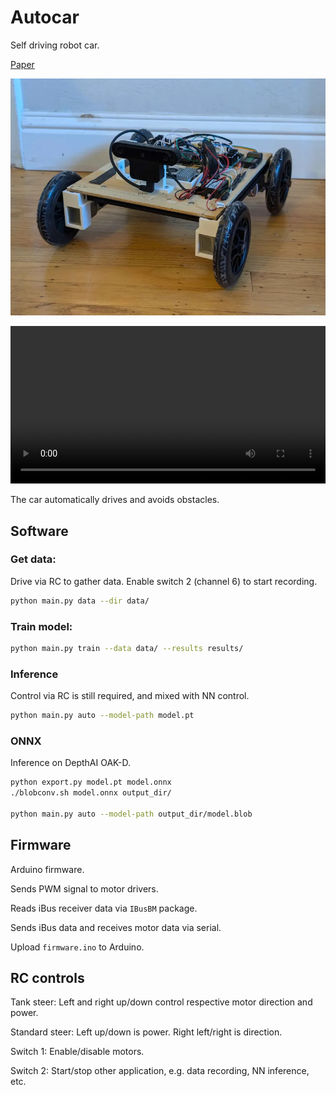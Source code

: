 # Autocar

Self driving robot car.

[Paper](assets/paper.pdf)

![](assets/image.jpg)

<div align="center">
    <video src="https://github.com/phuang1024/Autocar/raw/master/assets/video.mp4" controls width=100%></video>
</div>

The car automatically drives and avoids obstacles.

## Software

### Get data:

Drive via RC to gather data.
Enable switch 2 (channel 6) to start recording.

```bash
python main.py data --dir data/
```

### Train model:

```bash
python main.py train --data data/ --results results/
```

### Inference

Control via RC is still required, and mixed with NN control.

```bash
python main.py auto --model-path model.pt
```

### ONNX

Inference on DepthAI OAK-D.

```bash
python export.py model.pt model.onnx
./blobconv.sh model.onnx output_dir/

python main.py auto --model-path output_dir/model.blob
```

## Firmware

Arduino firmware.

Sends PWM signal to motor drivers.

Reads iBus receiver data via `IBusBM` package.

Sends iBus data and receives motor data via serial.

Upload `firmware.ino` to Arduino.

## RC controls

Tank steer: Left and right up/down control respective motor direction and power.

Standard steer: Left up/down is power. Right left/right is direction.

Switch 1: Enable/disable motors.

Switch 2: Start/stop other application, e.g. data recording, NN inference, etc.
